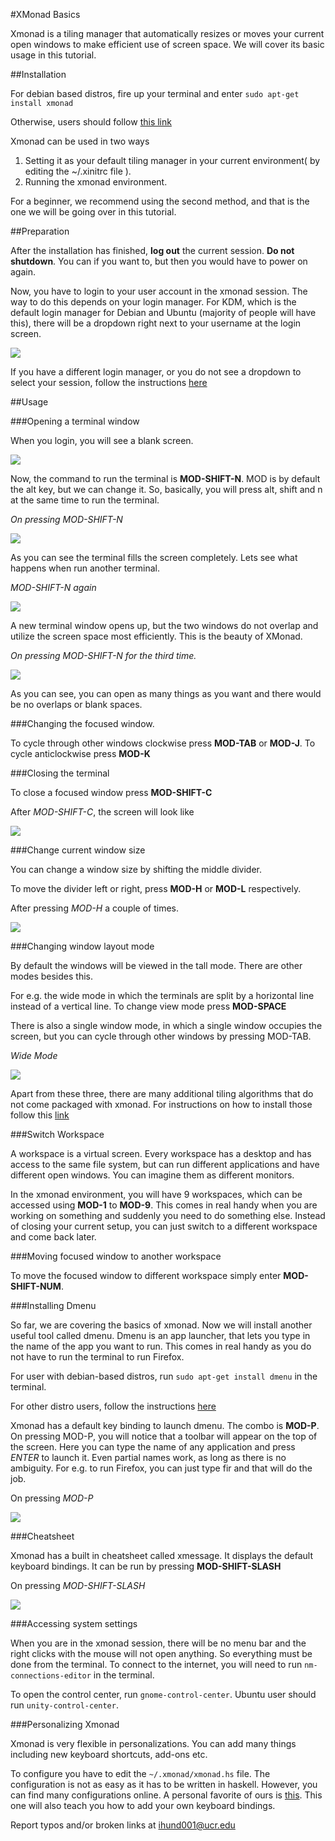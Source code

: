 #XMonad Basics

Xmonad is a tiling manager that automatically resizes or moves your current open windows to make efficient use of screen space. 
We will cover its basic usage in this tutorial.

##Installation

For debian based distros, fire up your terminal and enter `sudo apt-get install xmonad`

Otherwise, users should follow [this link](http://xmonad.org/intro.html) 

Xmonad can be used in two ways

1. Setting it as your default tiling manager in your current environment( by editing the ~/.xinitrc file ).
2. Running the xmonad environment.

For a beginner, we recommend using the second method, and that is the one we will be going over in this tutorial.

##Preparation

After the installation has finished, **log out** the current session. 
**Do not shutdown**. 
You can if you want to, but then you would have to power on again.

Now, you have to login to your user account in the xmonad session. 
The way to do this depends on your login manager. 
For KDM, which is the default login manager for Debian and Ubuntu (majority of people will have this), there will be a dropdown right next to your username at the login screen.

![](./images/login.png)

If you have a different login manager, or you do not see a dropdown to select your session, follow the instructions [here](https://wiki.archlinux.org/index.php/xmonad#Starting_xmonad)

##Usage

###Opening a terminal window

When you login, you will see a blank screen.

![](images/blanks.png)

Now, the command to run the terminal is **MOD-SHIFT-N**. 
MOD is by default the alt key, but we can change it. 
So, basically, you will press alt, shift and n at the same time to run the terminal.

*On pressing MOD-SHIFT-N*

![](images/terms.png)

As you can see the terminal fills the screen completely. 
Lets see what happens when run another terminal.

*MOD-SHIFT-N again*

![](images/term2s.png)

A new terminal window opens up, but the two windows do not overlap and utilize the screen space most efficiently. 
This is the beauty of XMonad. 

*On pressing MOD-SHIFT-N for the third time.*

![](images/term3s.png)

As you can see, you can open as many things as you want and there would be no overlaps or blank spaces.

###Changing the focused window.

To cycle through other windows clockwise press **MOD-TAB** or **MOD-J**.
To cycle anticlockwise press **MOD-K**
 

###Closing the terminal

To close a focused window press **MOD-SHIFT-C**

After *MOD-SHIFT-C*, the screen will look like

![](images/term2s.png)

###Change current window size

You can change a window size by shifting the middle divider.

To move the divider left or right, press **MOD-H** or **MOD-L** respectively.

After pressing *MOD-H* a couple of times.

![](images/term2bss.png)

###Changing window layout mode

By default the windows will be viewed in the tall mode. 
There are other modes besides this. 

For e.g. the wide mode in which the terminals are split by a horizontal line instead of a vertical line. 
To change view mode press **MOD-SPACE**

There is also a single window mode, in which a single window occupies the screen, but you can cycle through other windows by pressing MOD-TAB.

*Wide Mode*

![](images/term2ws.png)

Apart from these three, there are many additional tiling algorithms that do not come packaged with xmonad. 
For instructions on how to install those follow this [link](http://xmonad.org/contrib.html)

###Switch Workspace

A workspace is a virtual screen. 
Every workspace has a desktop and has access to the same file system, but can run different applications and have different open windows. 
You can imagine them as different monitors.

In the xmonad environment, you will have 9 workspaces, which can be accessed using **MOD-1** to **MOD-9**.
This comes in real handy when you are working on something and suddenly you need to do something else. 
Instead of closing your current setup, you can just switch to a different workspace and come back later.

###Moving focused window to another workspace

To move the focused window to different workspace simply enter **MOD-SHIFT-NUM**.

###Installing Dmenu

So far, we are covering the basics of xmonad. 
Now we will install another useful tool called dmenu. 
Dmenu is an app launcher, that lets you type in the name of the app you want to run. 
This comes in real handy as you do not have to run the terminal to run Firefox.

For user with debian-based distros, run `sudo apt-get install dmenu` in the terminal.

For other distro users, follow the instructions [here](http://software.opensuse.org/download.html?project=utilities%3Asuckless&package=dmenu)

Xmonad has a default key binding to launch dmenu. 
The combo is **MOD-P**. On pressing MOD-P, you will notice that a toolbar will appear on the top of the screen. Here you can type the name of any application and press *ENTER* to launch it. 
Even partial names work, as long as there is no ambiguity. 
For e.g. to run Firefox, you can just type fir and that will do the job.

On pressing *MOD-P*

![](images/dmenus.png)

###Cheatsheet

Xmonad has a built in cheatsheet called xmessage. 
It displays the default keyboard bindings.
It can be run by pressing **MOD-SHIFT-SLASH**
 
On pressing *MOD-SHIFT-SLASH*

![](images/xmes.png)

###Accessing system settings

When you are in the xmonad session, there will be no menu bar and the right clicks with the mouse will not open anything. 
So everything must be done from the terminal. 
To connect to the internet, you will need to run `nm-connections-editor` in the terminal.

To open the control center, run `gnome-control-center`.
Ubuntu user should run `unity-control-center`.

###Personalizing Xmonad

Xmonad is very flexible in personalizations. 
You can add many things including new keyboard shortcuts, add-ons etc.

To configure you have to edit the `~/.xmonad/xmonad.hs` file. 
The configuration is not as easy as it has to be written in haskell. 
However, you can find many configurations online. 
A personal favorite of ours is [this](https://www.haskell.org/haskellwiki/Xmonad/Config_archive/John_Goerzen's_Configuration). 
This one will also teach you how to add your own keyboard bindings.

Report typos and/or broken links at ihund001@ucr.edu

